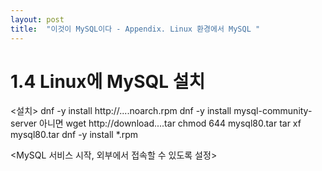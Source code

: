 ```yaml
---
layout: post
title:  "이것이 MySQL이다 - Appendix. Linux 환경에서 MySQL "
---
```


# 1.4 Linux에 MySQL 설치
<설치>
dnf -y install http://....noarch.rpm
dnf -y install mysql-community-server
아니면
wget http://download....tar
chmod 644 mysql80.tar
tar xf mysql80.tar
dnf -y install *.rpm

<MySQL 서비스 시작, 외부에서 접속할 수 있도록 설정>
